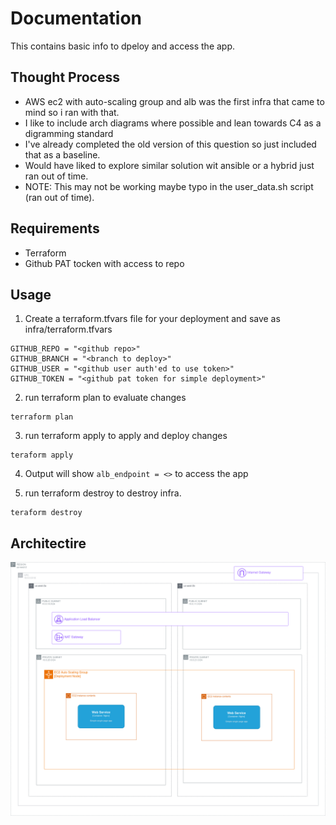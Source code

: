 # Documentation
This contains basic info to dpeloy and access the app.

## Thought Process
- AWS ec2 with auto-scaling group and alb was the first infra that came to mind so i ran with that.
- I like to include arch diagrams where possible and lean towards C4 as a digramming standard
- I've already completed the old version of this question so just included that as a baseline.
- Would have liked to explore similar solution wit ansible or a hybrid just ran out of time.
- NOTE: This may not be working maybe typo in the user_data.sh script (ran out of time).

## Requirements
- Terraform
- Github PAT tocken with access to repo

## Usage
1. Create a terraform.tfvars file for your deployment and save as infra/terraform.tfvars
```
GITHUB_REPO = "<github repo>"
GITHUB_BRANCH = "<branch to deploy>"
GITHUB_USER = "<github user auth'ed to use token>"
GITHUB_TOKEN = "<github pat token for simple deployment>"
```

2. run terraform plan to evaluate changes
```
terraform plan
```

3. run terraform apply to apply and deploy changes
```
teraform apply
```

4. Output will show `alb_endpoint = <>` to access the app

5. run terraform destroy to destroy infra.
```
teraform destroy
```


## Architectire

![alt arch](images/arch.png)


